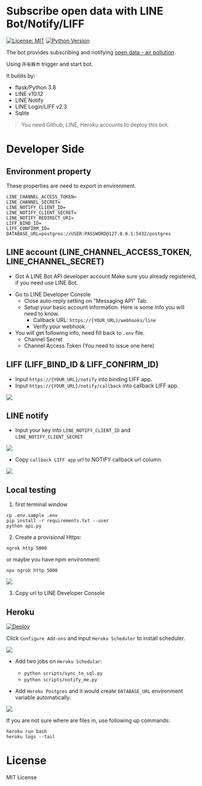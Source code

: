 # Subscribe open data with LINE Bot/Notify/LIFF

[![License: MIT](https://img.shields.io/badge/License-MIT-blue.svg)](https://opensource.org/licenses/MIT)
[![Python Version](https://img.shields.io/badge/Python-%3E%3D%203.5-blue.svg)](https://badge.fury.io/py/lotify)

The bot provides subscribing and notifying [open data - air pollution](http://opendata.epa.gov.tw/webapi/Data/REWIQA/?$orderby=SiteName&$skip=0&$top=1000&format=json).

Using `所有縣市` trigger and start bot.

It builds by:

- flask/Python 3.8
- LINE v10.12
- LINE Notify
- LINE Login/LIFF v2.3
- Sqlite

> You need Github, LINE, Heroku accounts to deploy this bot.

# Developer Side

## Environment property

These properties are need to export in environment.

```
LINE_CHANNEL_ACCESS_TOKEN=
LINE_CHANNEL_SECRET=
LINE_NOTIFY_CLIENT_ID=
LINE_NOTIFY_CLIENT_SECRET=
LINE_NOTIFY_REDIRECT_URI=
LIFF_BIND_ID=
LIFF_CONFIRM_ID=
DATABASE_URL=postgres://USER:PASSWORD@127.0.0.1:5432/postgres
```

## LINE account (LINE_CHANNEL_ACCESS_TOKEN, LINE_CHANNEL_SECRET)

- Got A LINE Bot API developer account
  Make sure you already registered, if you need use LINE Bot.

* Go to LINE Developer Console
  - Close auto-reply setting on "Messaging API" Tab.
  - Setup your basic account information. Here is some info you will need to know.
    - Callback URL: `https://{YOUR_URL}/webhooks/line`
    - Verify your webhook.
* You will get following info, need fill back to `.env` file.
  - Channel Secret
  - Channel Access Token (You need to issue one here)

## LIFF (LIFF_BIND_ID & LIFF_CONFIRM_ID)

- Input `https://{YOUR_URL}/notify` into binding LIFF app.
- Input `https://{YOUR_URL}/notify/callback` into callback LIFF app.

![](https://i.imgur.com/yvldqPA.png)

## LINE notify

- Input your key into `LINE_NOTIFY_CLIENT_ID` and `LINE_NOTIFY_CLIENT_SECRET`

![](https://i.imgur.com/SZG7Re6.png)

- Copy `callback LIFF app` url to NOTIFY callback url column.

![](https://i.imgur.com/VGaKILZ.png)

## Local testing

1. first terminal window

```
cp .env.sample .env
pip install -r requirements.txt --user
python api.py
```

2. Create a provisional Https:

```
ngrok http 5000
```

or maybe you have npm environment:

```
npx ngrok http 5000
```

![](https://i.imgur.com/azVdG8j.png)

3. Copy url to LINE Developer Console

## Heroku

[![Deploy](https://www.herokucdn.com/deploy/button.svg)](https://heroku.com/deploy)

Click `Configure Add-ons` and input `Heroku Scheduler` to install scheduler.

![](https://i.imgur.com/cval2jv.png)

- Add two jobs on `Heroku Schedular`:

  - `python scripts/sync_to_sql.py`
  - `python scripts/notify_me.py`

- Add `Heroku Postgres` and it would create `DATABASE_URL` environment variable automatically.

![](https://i.imgur.com/wCFeUlu.png)

If you are not sure where are files in, use following up commands:

```
heroku run bash
heroku logs --tail
```

# License

MIT License
